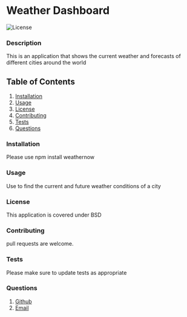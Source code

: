 
# Weather Dashboard

![License](https://img.shields.io/badge/License-BSD-yellow.svg)

### Description
This is an application that shows the current weather and forecasts of different cities around the world
    
## Table of Contents
1. [Installation](#installation)
2. [Usage](#usage)
3. [License](#license)
4. [Contributing](#contributing)
5. [Tests](#tests)
6. [Questions](#questions)

### Installation
Please use npm install weathernow

### Usage
Use to find the current and future weather conditions of a city 

### License 

This application is covered under BSD


### Contributing 
pull requests are welcome. 

### Tests
Please make sure to update tests as appropriate

### Questions
1. [Github](nicoleremy95	)
2. [Email](nicole@remy.com)
    
    